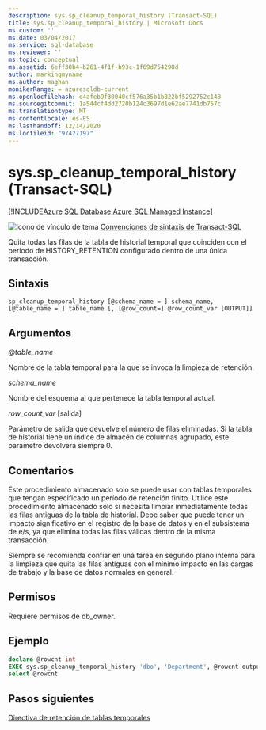 ```yaml
---
description: sys.sp_cleanup_temporal_history (Transact-SQL)
title: sys.sp_cleanup_temporal_history | Microsoft Docs
ms.custom: ''
ms.date: 03/04/2017
ms.service: sql-database
ms.reviewer: ''
ms.topic: conceptual
ms.assetid: 6eff30b4-b261-4f1f-b93c-1f69d754298d
author: markingmyname
ms.author: maghan
monikerRange: = azuresqldb-current
ms.openlocfilehash: e4afeb9f30040cf576a35b1b822bf5292752c148
ms.sourcegitcommit: 1a544cf4dd2720b124c3697d1e62ae7741db757c
ms.translationtype: MT
ms.contentlocale: es-ES
ms.lasthandoff: 12/14/2020
ms.locfileid: "97427197"
---
```

# <a name="syssp_cleanup_temporal_history-transact-sql"></a>sys.sp_cleanup_temporal_history (Transact-SQL)

[!INCLUDE[Azure SQL Database Azure SQL Managed Instance](../../includes/applies-to-version/asdb-asdbmi.md)]

 ![Icono de vínculo de tema](../../database-engine/configure-windows/media/topic-link.gif "Icono de vínculo de tema") [Convenciones de sintaxis de Transact-SQL](../../t-sql/language-elements/transact-sql-syntax-conventions-transact-sql.md)

Quita todas las filas de la tabla de historial temporal que coinciden con el período de HISTORY_RETENTION configurado dentro de una única transacción.

## <a name="syntax"></a>Sintaxis

```
sp_cleanup_temporal_history [@schema_name = ] schema_name, [@table_name = ] table_name [, [@row_count=] @row_count_var [OUTPUT]]
```

## <a name="arguments"></a>Argumentos

*\@table_name*

Nombre de la tabla temporal para la que se invoca la limpieza de retención.

*schema_name*

Nombre del esquema al que pertenece la tabla temporal actual.

*row_count_var* [salida]

Parámetro de salida que devuelve el número de filas eliminadas. Si la tabla de historial tiene un índice de almacén de columnas agrupado, este parámetro devolverá siempre 0.

## <a name="remarks"></a>Comentarios

Este procedimiento almacenado solo se puede usar con tablas temporales que tengan especificado un período de retención finito.
Utilice este procedimiento almacenado solo si necesita limpiar inmediatamente todas las filas antiguas de la tabla de historial. Debe saber que puede tener un impacto significativo en el registro de la base de datos y en el subsistema de e/s, ya que elimina todas las filas válidas dentro de la misma transacción.

Siempre se recomienda confiar en una tarea en segundo plano interna para la limpieza que quita las filas antiguas con el mínimo impacto en las cargas de trabajo y la base de datos normales en general.

## <a name="permissions"></a>Permisos

Requiere permisos de db_owner.

## <a name="example"></a>Ejemplo

```sql
declare @rowcnt int
EXEC sys.sp_cleanup_temporal_history 'dbo', 'Department', @rowcnt output
select @rowcnt
```

## <a name="next-steps"></a>Pasos siguientes

[Directiva de retención de tablas temporales](/azure/sql-database/sql-database-temporal-tables-retention-policy)